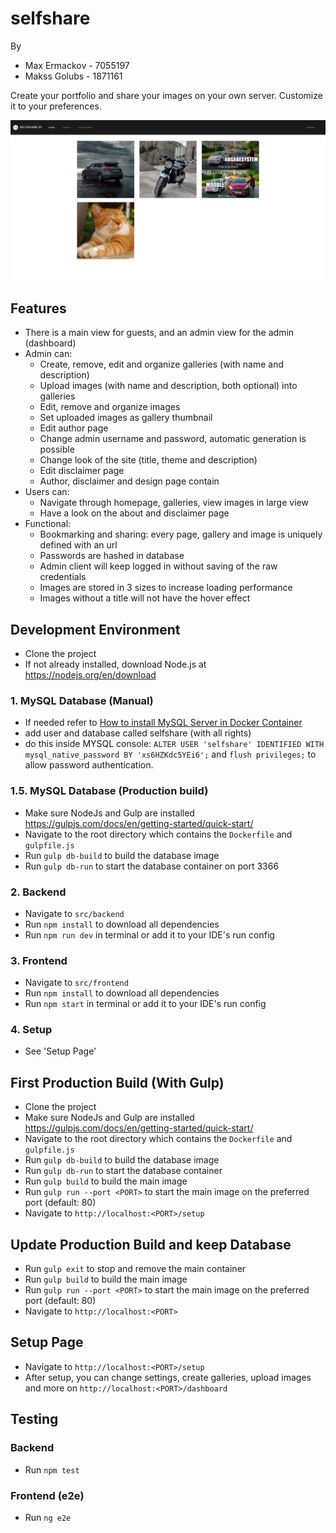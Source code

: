 # selfshare

By
- Max Ermackov - 7055197
- Makss Golubs - 1871161

Create your portfolio and share your images on your own server. Customize it to your preferences.

![Home screenshot](screenshots/home.png)

## Features
- There is a main view for guests, and an admin view for the admin (dashboard)
- Admin can:
  - Create, remove, edit and organize galleries (with name and description)
  - Upload images (with name and description, both optional) into galleries
  - Edit, remove and organize images
  - Set uploaded images as gallery thumbnail
  - Edit author page
  - Change admin username and password, automatic generation is possible
  - Change look of the site (title, theme and description)
  - Edit disclaimer page
  - Author, disclaimer and design page contain 
- Users can:
  - Navigate through homepage, galleries, view images in large view
  - Have a look on the about and disclaimer page
- Functional:
  - Bookmarking and sharing: every page, gallery and image is uniquely defined with an url
  - Passwords are hashed in database
  - Admin client will keep logged in without saving of the raw credentials
  - Images are stored in 3 sizes to increase loading performance
  - Images without a title will not have the hover effect
  

## Development Environment
- Clone the project
- If not already installed, download Node.js at https://nodejs.org/en/download

### 1. MySQL Database (Manual)
- If needed refer to [How to install MySQL Server in Docker Container](DOCKER_MYSQL.md)
- add user and database called selfshare (with all rights)
- do this inside MYSQL console: ``ALTER USER 'selfshare' IDENTIFIED WITH mysql_native_password BY 'xs6HZKdc5YEi6';`` and ``flush privileges;`` to allow password authentication.

### 1.5. MySQL Database (Production build)
- Make sure NodeJs and Gulp are installed https://gulpjs.com/docs/en/getting-started/quick-start/
- Navigate to the root directory which contains the ``Dockerfile`` and ``gulpfile.js``
- Run ``gulp db-build`` to build the database image
- Run ``gulp db-run`` to start the database container on port 3366

### 2. Backend
- Navigate to ``src/backend``
- Run ``npm install`` to download all dependencies
- Run ``npm run dev`` in terminal or add it to your IDE's run config

### 3. Frontend
- Navigate to ``src/frontend``
- Run ``npm install`` to download all dependencies
- Run ``npm start`` in terminal or add it to your IDE's run config

### 4. Setup
- See 'Setup Page'

## First Production Build (With Gulp)
- Clone the project
- Make sure NodeJs and Gulp are installed https://gulpjs.com/docs/en/getting-started/quick-start/
- Navigate to the root directory which contains the ``Dockerfile`` and ``gulpfile.js``
- Run ``gulp db-build`` to build the database image
- Run ``gulp db-run`` to start the database container
- Run ``gulp build`` to build the main image
- Run ``gulp run --port <PORT>`` to start the main image on the preferred port (default: 80)
- Navigate to ``http://localhost:<PORT>/setup``

## Update Production Build and keep Database
- Run ``gulp exit`` to stop and remove the main container
- Run ``gulp build`` to build the main image
- Run ``gulp run --port <PORT>`` to start the main image on the preferred port (default: 80)
- Navigate to ``http://localhost:<PORT>``

## Setup Page
- Navigate to ``http://localhost:<PORT>/setup``
- After setup, you can change settings, create galleries, upload images and more on ``http://localhost:<PORT>/dashboard``

## Testing
### Backend
- Run ``npm test``
### Frontend (e2e)
- Run ``ng e2e``